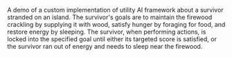 A demo of a custom implementation of utility AI framework about a survivor stranded on an island. The survivor's goals are to maintain the firewood crackling by supplying it with wood, satisfy hunger by foraging for food, and restore energy by sleeping. The survivor, when performing actions, is locked into the specified goal until either its targeted score is satisfied, or the survivor ran out of energy and needs to sleep near the firewood.
